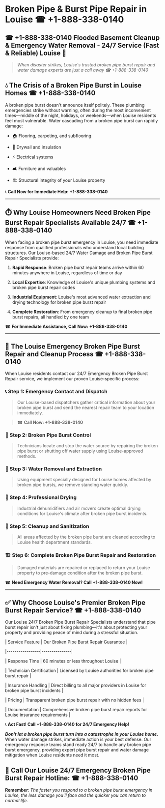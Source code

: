 # Broken Pipe & Burst Pipe Repair in Louise ☎ +1-888-338-0140  
## ☎ +1-888-338-0140 Flooded Basement Cleanup & Emergency Water Removal - 24/7 Service (Fast & Reliable) Louise 🚨  

> *When disaster strikes, Louise's trusted broken pipe burst repair and water damage experts are just a call away ☎ +1-888-338-0140*  

## 💧 The Crisis of a Broken Pipe Burst in Louise Homes ☎ +1-888-338-0140  

A broken pipe burst doesn't announce itself politely. These plumbing emergencies strike without warning, often during the most inconvenient times—middle of the night, holidays, or weekends—when Louise residents feel most vulnerable. Water cascading from a broken pipe burst can rapidly damage:  

* 🏠 Flooring, carpeting, and subflooring  
* 🧱 Drywall and insulation  
* ⚡ Electrical systems  
* 🛋️ Furniture and valuables  
* 🏗️ Structural integrity of your Louise property  

📞 **Call Now for Immediate Help: +1-888-338-0140**  

---  

## ⏱️ Why Louise Homeowners Need Broken Pipe Burst Repair Specialists Available 24/7 ☎ +1-888-338-0140  

When facing a broken pipe burst emergency in Louise, you need immediate response from qualified professionals who understand local building structures. Our Louise-based 24/7 Water Damage and Broken Pipe Burst Repair Specialists provide:  

1. **Rapid Response**: Broken pipe burst repair teams arrive within 60 minutes anywhere in Louise, regardless of time or day  
2. **Local Expertise**: Knowledge of Louise's unique plumbing systems and broken pipe burst repair codes  
3. **Industrial Equipment**: Louise's most advanced water extraction and drying technology for broken pipe burst repair  
4. **Complete Restoration**: From emergency cleanup to final broken pipe burst repairs, all handled by one team  

☎ **For Immediate Assistance, Call Now: +1-888-338-0140**  

---  

## 🔧 The Louise Emergency Broken Pipe Burst Repair and Cleanup Process ☎ +1-888-338-0140  

When Louise residents contact our 24/7 Emergency Broken Pipe Burst Repair service, we implement our proven Louise-specific process:  

### 📞 Step 1: Emergency Contact and Dispatch  
> Our Louise-based dispatchers gather critical information about your broken pipe burst and send the nearest repair team to your location immediately.  
> ☎ **Call Now: +1-888-338-0140**  

### 🚿 Step 2: Broken Pipe Burst Control  
> Technicians locate and stop the water source by repairing the broken pipe burst or shutting off water supply using Louise-approved methods.  

### 🌊 Step 3: Water Removal and Extraction  
> Using equipment specially designed for Louise homes affected by broken pipe bursts, we remove standing water quickly.  

### 💨 Step 4: Professional Drying  
> Industrial dehumidifiers and air movers create optimal drying conditions for Louise's climate after broken pipe burst incidents.  

### 🧼 Step 5: Cleanup and Sanitization  
> All areas affected by the broken pipe burst are cleaned according to Louise health department standards.  

### 🏗️ Step 6: Complete Broken Pipe Burst Repair and Restoration  
> Damaged materials are repaired or replaced to return your Louise property to pre-damage condition after the broken pipe burst.  

☎ **Need Emergency Water Removal? Call +1-888-338-0140 Now!**  

---  

## ✅ Why Choose Louise's Premier Broken Pipe Burst Repair Service? ☎ +1-888-338-0140  

Our Louise 24/7 Broken Pipe Burst Repair Specialists understand that pipe burst repair isn't just about fixing plumbing—it's about protecting your property and providing peace of mind during a stressful situation.  

| Service Feature | Our Broken Pipe Burst Repair Guarantee |  
|-----------------|---------------|  
| Response Time | 60 minutes or less throughout Louise |  
| Technician Certification | Licensed by Louise authorities for broken pipe burst repair |  
| Insurance Handling | Direct billing to all major providers in Louise for broken pipe burst incidents |  
| Pricing | Transparent broken pipe burst repair with no hidden fees |  
| Documentation | Comprehensive broken pipe burst repair reports for Louise insurance requirements |  

📞 **Act Fast! Call +1-888-338-0140 for 24/7 Emergency Help!**  

***Don't let a broken pipe burst turn into a catastrophe in your Louise home.*** When water damage strikes, immediate action is your best defense. Our emergency response teams stand ready 24/7 to handle any broken pipe burst emergency, providing expert pipe burst repair and water damage mitigation when Louise residents need it most.  

## 📱 Call Our Louise 24/7 Emergency Broken Pipe Burst Repair Hotline: ☎ +1-888-338-0140  

**Remember**: *The faster you respond to a broken pipe burst emergency in Louise, the less damage you'll face and the quicker you can return to normal life.*